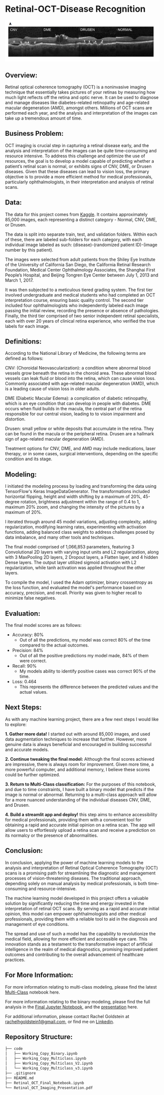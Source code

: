 # Retinal-OCT-Disease Recognition
![CNV_DME_DRUSEN_NORMAL_IMAGE](./Images/cnv_dme_drusen_normal_img.png)

## Overview: 

Retinal optical coherence tomography (OCT) is a noninvasive imaging technique that essentially takes pictures of your retinas by measuring how much light reflects off the retina and optic nerve. It can be used to diagnose and manage diseases like diabetes-related retinopathy and age-related macular degeneration (AMD), amongst others. Millions of OCT scans are performed each year, and the analysis and interpretation of the images can take up a tremendous amount of time.

## Business Problem:

OCT imaging is crucial step in capturing a retinal disease early, and the analysis and interpretation of the images can be quite time-consuming and resource intensive. To address this challenge and optimize the use of resources, the goal is to develop a model capable of predicting whether a patient’s retinal scan is normal, or exhibits signs of CNV, DME, or Drusen diseases. Given that these diseases can lead to vision loss, the primary objective is to provide a more efficient method for medical professionals, particularly ophthalmologists, in their interpretation and analysis of retinal scans. 

## Data:

The data for this project comes from [Kaggle](https://www.kaggle.com/datasets/paultimothymooney/kermany2018/data). It contains approximately 85,000 images, each representing a distinct category - Normal, CNV, DME, or Drusen.

The data is split into separate train, test, and validation folders. Within each of these, there are labeled sub-folders for each category, with each individual image labeled as such: (disease)-(randomized patient ID)-(image number by this patient).

The images were selected from adult patients from the Shiley Eye Institute of the University of California San Diego, the California Retinal Research Foundation, Medical Center Ophthalmology Associates, the Shanghai First People’s Hospital, and Beijing Tongren Eye Center between July 1, 2013 and March 1, 2017. 

It was then subjected to a meticulous tiered grading system. The first tier involved undergraduate and medical students who had completed an OCT interpretation course, ensuring basic quality control. The second tier included four ophthalmologists who independently labeled each image passing the initial review, recording the presence or absence of pathologies. Finally, the third tier comprised of two senior independent retinal specialists, each with over 20 years of clinical retina experience, who verified the true labels for each image.

## Definitions:

According to the National Library of Medicine, the following terms are defined as follows:

CNV: (Choroidal Neovascularization): a condition where abnormal blood vessels grow beneath the retina in the choroid area. These abnormal blood vessels can leak fluid or blood into the retina, which can cause vision loss. Commonly associated with age-related macular degeneration (AMD), which is a leading cause of vision loss in older adults.

DME (Diabetic Macular Edema): a complication of diabetic retinopathy, which is an eye condition that can develop in people with diabetes. DME occurs when fluid builds in the macula, the central part of the retina responsible for our central vision, leading to to vision impairment and distortion.

Drusen: small yellow or white deposits that accumulate in the retina. They can be found in the macula or the peripheral retina. Drusen are a hallmark sign of age-related macular degeneration (AMD).

Treatment options for CNV, DME, and AMD may include medications, laser therapy, or in some cases, surgical interventions, depending on the specific condition and its stage.

## Modeling:

I initiated the modeling process by loading and transforming the data using TensorFlow's Keras ImageDataGenerator. The transformations included horizontal flipping, height and width shifting by a maximum of 20%, 45-degree rotation, brightness adjustment within the range of 0.4 to 1, maximum 20% zoom, and changing the intensity of the pictures by a maximum of 20%.

I iterated through around 45 model variations, adjusting complexity, adding regularization, modifying learning rates, experimenting with activation functions, adding balanced class weights to address challenges posed by data imbalance, and many other tools and techniques. 

The final model comprised of 1,066,853 parameters, featuring 3 Convolutional 2D layers with varying input units and L2 regularization, along with 3 MaxPooling 2D layers, 2 Dropout layers, a Flatten layer, and 4 hidden Dense layers. The output layer utilized sigmoid activation with L2 regularization, while tanh activation was applied throughout the other layers.

To compile the model, I used the Adam optimizer, binary crossentropy as the loss function, and evaluated the model's performance based on accuracy, precision, and recall. Priority was given to higher recall to minimize false negatives.

## Evaluation:

The final model scores are as follows: 

- Accuracy: 80%
  - Out of all the predictions, my model was correct 80% of the time compared to the actual outcomes.
- Precision: 84%
  - Out of all the positive predictions my model made, 84% of them were correct.
- Recall: 90%
  - My models ability to identify positive cases was correct 90% of the time.
- Loss: 0.464
  - This represents the difference between the predicted values and the actual values. 

## Next Steps:

As with any machine learning project, there are a few next steps I would like to explore:

**1. Gather more data!** I started out with around 85,000 images, and used data augmentation techniques to increase that further. However, more genuine data is always beneficial and encouraged in building successful and accurate models.

**2. Continue tweaking the final model:** Although the final scores achieved are impressive, there is always room for improvement. Given more time, a more powerful computer, and additional memory, I believe these scores could be further optimized. 

**3. Return to Multi-Class classification:** For the purposes of this notebook, and due to time constraints, I have built a binary model that predicts if the image is normal or abnormal. Returning to a multi-class approach will allow for a more nuanced understanding of the individual diseases CNV, DME, and Drusen.

**4. Build a streamlit app and deploy!** this step aims to enhance accessibility for medical professionals, providing them with a convenient tool for obtaining a rapid and accurate initial opinion on a retina scan. The app will allow users to effortlessly upload a retina scan and receive a prediction on its normalcy or the presence of abnormalities.

## Conclusion:

In conclusion, applying the power of machine learning models to the analysis and interpretation of Retinal Optical Coherence Tomography (OCT) scans is a promising path for streamlining the diagnostic and management processes of vision-threatening diseases. The traditional approach, depending solely on manual analysis by medical professionals, is both time-consuming and resource-intensive.

The machine learning model developed in this project offers a valuable solution by significantly reducing the time and energy invested in the interpretation of retinal OCT scans. By serving as a rapid and accurate initial opinion, this model can empower ophthalmologists and other medical professionals, providing them with a reliable tool to aid in the diagnosis and management of eye conditions.

The spread and use of such a model has the capability to revolutionize the medical field, allowing for more efficient and accessible eye care. This innovation stands as a testament to the transformative impact of artificial intelligence in the realm of medical diagnostics, promising improved patient outcomes and contributing to the overall advancement of healthcare practices.

## For More Information:
For more information relating to multi-class modeling, please find the latest [Multi-Class](./Code/Working_Copy_Multiclass_V3.ipynb) notebook here. 

For more information relating to the binary modeling, please find the full analysis in the [Final Jupyter Notebook](./Retinal_OCT_Final_Notebook.ipynb), and the [presentation](./Retinal_OCT_Imaging_Presentation.pdf) here.

For additional information, please contact Rachel Goldstein at [rachelhgoldstein1@gmail.com](mailto:rachelhgoldstein1@gmail.com), or find me on [Linkedin](https://www.linkedin.com/in/rachel-h-goldstein/). 

## Repository Structure:
```
├── code
│   ├── Working_Copy_Binary.ipynb
│   ├── Working_Copy_Multiclass.ipynb
│   ├── Working_Copy_Multiclass_V2.ipynb
│   └── Working_Copy_Multiclass_v3.ipynb
├── .gitignore
├── README.md
├── Retinal_OCT_Final_Notebook.ipynb
└── Retinal_OCT_Imaging_Presentation.pdf
```
